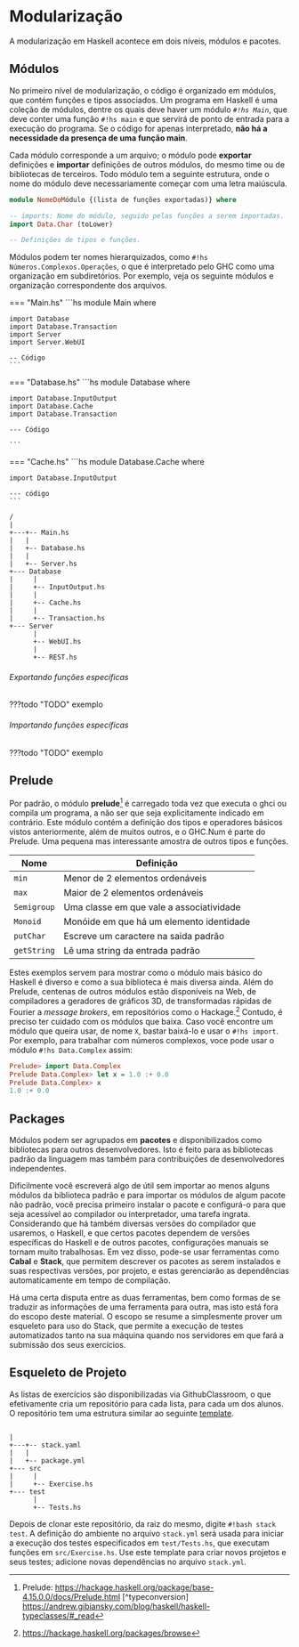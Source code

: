 # Modularização
A modularização em Haskell acontece em dois níveis, módulos e pacotes.


## Módulos
No primeiro nível de modularização, o código é organizado em módulos, que contém funções e tipos associados.
Um programa em Haskell é uma coleção de módulos, dentre os quais deve haver um módulo *`#!hs Main`*, que deve conter uma função `#!hs main` e que servirá de ponto de entrada para a execução do programa.
Se o código for apenas interpretado, **não há a necessidade da presença de uma função main**.

Cada módulo corresponde a um arquivo; o módulo pode **exportar** definições e **importar** definições de outros módulos, do mesmo time ou de bibliotecas de terceiros.
Todo módulo tem a seguinte estrutura, onde o nome do módulo deve necessariamente começar com uma letra maiúscula.

```hs
module NomeDoMódulo {(lista de funções exportadas)} where

-- imports: Nome do módulo, seguido pelas funções a serem importadas.
import Data.Char (toLower)

-- Definições de tipos e funções.
```

Módulos podem ter nomes hierarquizados, como `#!hs Números.Complexos.Operações`, o que é interpretado pelo GHC como uma organização em subdiretórios. Por exemplo, veja os seguinte módulos e organização correspondente dos arquivos.

=== "Main.hs"
    ```hs
    module Main where
    
    import Database
    import Database.Transaction
    import Server
    import Server.WebUI

    -- Código
    ```

=== "Database.hs"
    ```hs
    module Database where

    import Database.InputOutput
    import Database.Cache
    import Database.Transaction

    --- Código

    ```

=== "Cache.hs"
    ```hs
    module Database.Cache where

    import Database.InputOutput

    --- código
    ```


```
/
|
+---+-- Main.hs
|   |
|   +-- Database.hs
|   |
|   +-- Server.hs
+--- Database
|     |
|     +-- InputOutput.hs
|     |
|     +-- Cache.hs
|     |
|     +-- Transaction.hs
+--- Server
      |
      +-- WebUI.hs
      |
      +-- REST.hs
```


###### Exportando funções específicas

???todo "TODO"
    exemplo
###### Importando funções específicas

???todo "TODO"
    exemplo




## Prelude
Por padrão, o módulo **prelude**[^prelude] é carregado toda vez que executa o ghci ou compila um programa, a não ser que seja explicitamente indicado em contrário.
Este módulo contém a definição dos tipos e operadores básicos vistos anteriormente, além de muitos outros, e o GHC.Num é parte do Prelude.
Uma pequena mas interessante amostra de outros tipos e funções.

| Nome | Definição |
|------|-----------|
|`min` | Menor de 2 elementos ordenáveis|
|`max` | Maior de 2 elementos ordenáveis|
|`Semigroup` | Uma classe em que vale a associatividade |
|`Monoid`| Monóide em que há um elemento identidade |
|`putChar`| Escreve um caractere na saida padrão |
|`getString`| Lê uma string da entrada padrão |

Estes exemplos servem para mostrar como o módulo mais básico do Haskell é diverso e como a sua biblioteca é mais diversa ainda.
Além do Prelude, centenas de outros módulos estão disponíveis na Web, de compiladores a geradores de gráficos 3D, de transformadas rápidas de Fourier a *message brokers*, em repositórios como o Hackage.[^hackage]
Contudo, é preciso ter cuidado com os módulos que baixa.
Caso você encontre um módulo que queira usar, de nome `X`, bastar baixá-lo e usar o `#!hs import`. Por exemplo, para trabalhar com números complexos, voce pode usar o módulo `#!hs Data.Complex` assim:

```hs
Prelude> import Data.Complex
Prelude Data.Complex> let x = 1.0 :+ 0.0
Prelude Data.Complex> x
1.0 :+ 0.0
```



## Packages
Módulos podem ser agrupados em **pacotes** e disponibilizados como bibliotecas para outros desenvolvedores.
Isto é feito para as bibliotecas padrão da linguagem mas também para contribuições de desenvolvedores independentes.

Dificilmente você escreverá algo de útil sem importar ao menos alguns módulos da biblioteca padrão e para importar os módulos de algum pacote não padrão, você precisa primeiro instalar o pacote e configurá-o para que seja acessível ao compilador ou interpretador, uma tarefa ingrata.
Considerando que há também diversas versões do compilador que usaremos, o Haskell, e que certos pacotes dependem de versões específicas do Haskell e de outros pacotes, configurações manuais se tornam muito trabalhosas.
Em vez disso, pode-se usar ferramentas como **Cabal** e **Stack**, que permitem descrever os pacotes as serem instalados e suas respectivas versões, por projeto, e estas gerenciarão as dependências automaticamente em tempo de compilação.

Há uma certa disputa entre as duas ferramentas, bem como formas de se traduzir as informações de uma ferramenta para outra, mas isto está fora do escopo deste material.
O escopo se resume a simplesmente prover um esqueleto para uso do Stack, que permite a execução de testes automatizados tanto na sua máquina quando nos servidores em que fará a submissão dos seus exercícios.

## Esqueleto de Projeto

As listas de exercícios são disponibilizadas via GithubClassroom, o que efetivamente cria um repositório para cada lista, para cada um dos alunos.
O repositório tem uma estrutura similar ao seguinte [template](https://github.com/pluxos/autograding-template-haskell-stack).


```

|
+---+-- stack.yaml
|   |
|   +-- package.yml
+--- src
|     |
|     +-- Exercise.hs
+--- test
      |
      +-- Tests.hs
```

Depois de clonar este repositório, da raiz do mesmo, digite `#!bash stack test`. 
A definição do ambiente no arquivo `stack.yml` será usada para iniciar a execução dos testes especificados em `test/Tests.hs`, que executam funções em `src/Exercise.hs`.
Use este template para criar novos projetos e seus testes; adicione novas dependências no arquivo `stack.yml`.




[^hackage]: https://hackage.haskell.org/packages/browse
[^prelude]: Prelude: https://hackage.haskell.org/package/base-4.15.0.0/docs/Prelude.html
[^typeconversion] https://andrew.gibiansky.com/blog/haskell/haskell-typeclasses/#_read